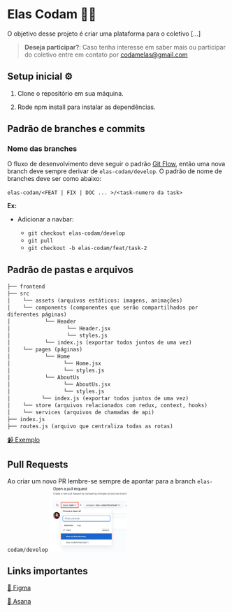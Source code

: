 # Elas Codam 👩‍💻

O objetivo desse projeto é criar uma plataforma para o coletivo <elasCodam> [...]


  >**Deseja participar?**:
  Caso tenha interesse em saber mais ou participar do coletivo entre em contato por codamelas@gmail.com

## Setup inicial ⚙️
1. Clone o repositório em sua máquina.

2. Rode npm install para instalar as dependências. 

## Padrão de branches e commits
### Nome das branches
  O fluxo de desenvolvimento deve seguir o padrão [Git Flow](https://nvie.com/posts/a-successful-git-branching-model/), então uma nova branch deve sempre derivar de `elas-codam/develop`. O padrão de nome de branches deve ser como abaixo:
  
  `elas-codam/<FEAT | FIX | DOC ... >/<task-numero da task>`
  
  **Ex:**
  - Adicionar a navbar:
  
    - `git checkout elas-codam/develop`
    - `git pull`
    - `git checkout -b elas-codam/feat/task-2`

## Padrão de pastas e arquivos

```
├── frontend
├── src 
│    └── assets (arquivos estáticos: imagens, animações)
│    └── components (componentes que serão compartilhados por diferentes páginas)
│           └── Header
│                  └── Header.jsx
│                  └── styles.js
│           └── index.js (exportar todos juntos de uma vez)
│    └── pages (páginas)
│           └── Home
│                 └── Home.jsx
│                 └── styles.js
│           └── AboutUs
│                 └── AboutUs.jsx
│                 └── styles.js
│          └── index.js (exportar todos juntos de uma vez)
│    └── store (arquivos relacionados com redux, context, hooks)
│    └── services (arquivos de chamadas de api)
├── index.js
├── routes.js (arquivo que centraliza todas as rotas)
```
[📹 Exemplo](https://www.youtube.com/watch?v=X2RKRKdqqwM&t=475s&ab_channel=Rocketseat)

## Pull Requests

Ao criar um novo PR lembre-se sempre de apontar para a branch `elas-codam/develop`
<img src="https://github.com/elascodam/elas-codam/blob/main/uploads/PR.png" width="35%"
  alt="exemplo pull request" />

## Links importantes

[🎨️ Figma](https://www.figma.com/file/lRqtIDmLCE8yFretGllL30/ElasCodam?node-id=0%3A1)

[📌 Asana](https://app.asana.com/0/1199088101620917/board)

